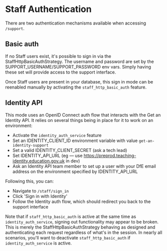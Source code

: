 # Staff Authentication

There are two authentication mechanisms available when accessing `/support`.

## Basic auth

If no Staff users exist, it's possible to sign in via the
StaffHttpBasicAuthStrategy. The username and password are set by the
SUPPORT_USERNAME/SUPPORT_PASSWORD env vars. Simply having these set will
provide access to the support interface.

Once Staff users are present in your database, this sign in mode can be
reenabled manually by activating the `staff_http_basic_auth` feature.

## Identity API

This mode uses an OpenID Connect auth flow that interacts with the Get an
Identity API. It relies on several things being in place for it to work on an
environment:

- Activate the `identity_auth_service` feature
- Set an IDENTITY_CLIENT_ID environment variable with value `get-an-identity-support`
- Set a valid IDENTITY_CLIENT_SECRET (ask a tech lead)
- Set IDENTITY_API_URL (eg — use https://preprod.teaching-identity.education.gov.uk in dev)
- Ask an Identity API team member to set up a user with your DfE email address
  on the environment specified by IDENTITY_API_URL

Following this, you can:

- Navigate to `/staff/sign_in`
- Click 'Sign in with Identity'
- Follow the Identity auth flow, which should redirect you back to the support interface

Note that if `staff_http_basic_auth` is active at the same time as
`identity_auth_service`, signing out functionality may appear to be broken.
This is merely the StaffHttpBasicAuthStrategy behaving as designed and
authenticating each request regardless of what's in the session. In nearly
all scenarios, you'll want to deactivate `staff_http_basic_auth` if
`identity_auth_service` is active.
